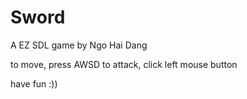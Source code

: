 # Sword
A EZ SDL game by Ngo Hai Dang

to move, press AWSD 
to attack, click left mouse button 

have fun :))
